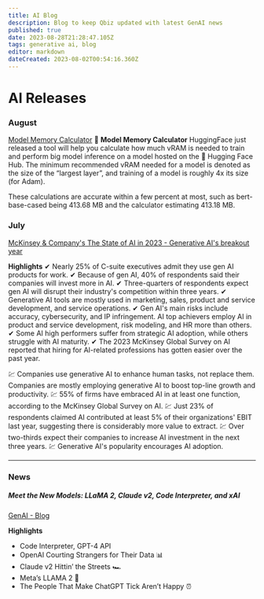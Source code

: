 ```yaml
---
title: AI Blog
description: Blog to keep Qbiz updated with latest GenAI news
published: true
date: 2023-08-28T21:28:47.105Z
tags: generative ai, blog
editor: markdown
dateCreated: 2023-08-02T00:54:16.360Z
---
```


# AI Releases
### August
[Model Memory Calculator](https://huggingface.co/spaces/hf-accelerate/model-memory-usage)
🤗 **Model Memory Calculator**
HuggingFace just released a tool will help you calculate how much vRAM is needed to train and perform big model inference on a model hosted on the 🤗 Hugging Face Hub. The minimum recommended vRAM needed for a model is denoted as the size of the “largest layer”, and training of a model is roughly 4x its size (for Adam).

These calculations are accurate within a few percent at most, such as bert-base-cased being 413.68 MB and the calculator estimating 413.18 MB.

### July
[McKinsey & Company's The State of AI in 2023 - Generative AI's breakout year](https://media.licdn.com/dms/document/media/D561FAQEdZRbg1S_QBg/feedshare-document-pdf-analyzed/0/1691148422647?e=1693440000&v=beta&t=BvMLsbBENng_KF_tU7ViQ185NUfbeaMhxsMT6DJQyDo)

**Highlights**
✔ Nearly 25% of C-suite executives admit they use gen AI products for work.
✔ Because of gen AI, 40% of respondents said their companies will invest more in AI.
✔ Three-quarters of respondents expect gen AI will disrupt their industry's competition within three years.
✔ Generative AI tools are mostly used in marketing, sales, product and service development, and service operations.
✔ Gen AI's main risks include accuracy, cybersecurity, and IP infringement.
AI top achievers employ AI in product and service development, risk modeling, and HR more than others.
✔ Some AI high performers suffer from strategic AI adoption, while others struggle with AI maturity.
✔ The 2023 McKinsey Global Survey on AI reported that hiring for AI-related professions has gotten easier over the past year.

💹 Companies use generative AI to enhance human tasks, not replace them.
Companies are mostly employing generative AI to boost top-line growth and productivity.
💹 55% of firms have embraced AI in at least one function, according to the McKinsey Global Survey on AI.
💹 Just 23% of respondents claimed AI contributed at least 5% of their organizations' EBIT last year, suggesting there is considerably more value to extract.
💹 Over two-thirds expect their companies to increase AI investment in the next three years.
💹 Generative AI's popularity encourages AI adoption.
___
### News
##### Meet the New Models: LLaMA 2, Claude v2, Code Interpreter, and xAI
[GenAI - Blog](https://gen-ai-newsletter.beehiiv.com/p/meet-new-models-llama-2-claude-v2-code-interpreter-xai-week-genai)

**Highlights**
* Code Interpreter, GPT-4 API
* OpenAI Courting Strangers for Their Data 📊
* Claude v2 Hittin’ the Streets 🏎️
* Meta’s LLAMA 2 🦙
* The People That Make ChatGPT Tick Aren’t Happy ⏰

